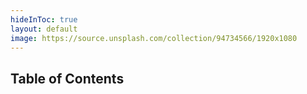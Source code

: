 ```yaml
---
hideInToc: true
layout: default
image: https://source.unsplash.com/collection/94734566/1920x1080
---
```


## Table of Contents

<!-- Kinda broken -->
<Toc minDepth="2" />

